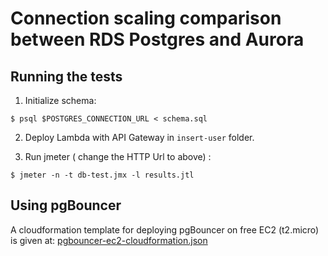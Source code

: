 # Connection scaling comparison between RDS Postgres and Aurora

## Running the tests

1. Initialize schema:

```
$ psql $POSTGRES_CONNECTION_URL < schema.sql
```

2. Deploy Lambda with API Gateway in `insert-user` folder.

3. Run jmeter ( change the HTTP Url to above) :

```
$ jmeter -n -t db-test.jmx -l results.jtl

```

## Using pgBouncer

A cloudformation template for deploying pgBouncer on free EC2 (t2.micro) is given at: [pgbouncer-ec2-cloudformation.json](pgbouncer-ec2-cloudformation.json)
